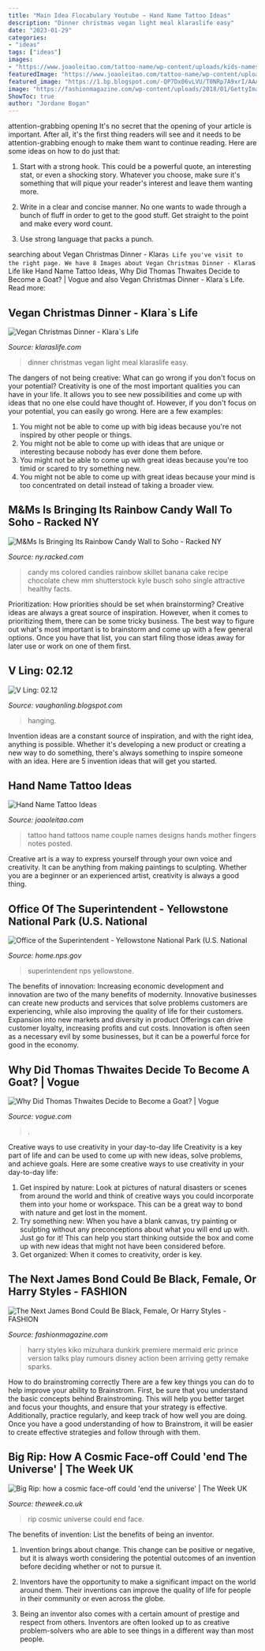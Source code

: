 ```yaml
---
title: "Main Idea Flocabulary Youtube ~ Hand Name Tattoo Ideas"
description: "Dinner christmas vegan light meal klaraslife easy"
date: "2023-01-29"
categories:
- "ideas"
tags: ["ideas"]
images:
- "https://www.joaoleitao.com/tattoo-name/wp-content/uploads/kids-names-hand-tattoos-idea-men.jpg"
featuredImage: "https://www.joaoleitao.com/tattoo-name/wp-content/uploads/kids-names-hand-tattoos-idea-men.jpg"
featured_image: "https://1.bp.blogspot.com/-QP7Dx06vLVU/T0NRp7A9xrI/AAAAAAAAEr4/cgkYHRzp-zw/s1600/IMGP0237.JPG"
image: "https://fashionmagazine.com/wp-content/uploads/2018/01/GettyImages-814046638.jpg"
ShowToc: true
author: "Jordane Bogan"
---
```



attention-grabbing opening
It's no secret that the opening of your article is important. After all, it's the first thing readers will see and it needs to be attention-grabbing enough to make them want to continue reading. Here are some ideas on how to do just that:
1. Start with a strong hook. This could be a powerful quote, an interesting stat, or even a shocking story. Whatever you choose, make sure it's something that will pique your reader's interest and leave them wanting more.

2. Write in a clear and concise manner. No one wants to wade through a bunch of fluff in order to get to the good stuff. Get straight to the point and make every word count.

3. Use strong language that packs a punch.

	

		
searching about Vegan Christmas Dinner - Klara`s Life you've visit to the right page. We have 8 Images about Vegan Christmas Dinner - Klara`s Life like Hand Name Tattoo Ideas, Why Did Thomas Thwaites Decide to Become a Goat? | Vogue and also Vegan Christmas Dinner - Klara`s Life. Read more:
		
    
## Vegan Christmas Dinner - Klara`s Life

<img loading=lazy src="http://klaraslife.com/wp-content/uploads/2018/12/DSC08143-683x1024.jpg" onerror="this.onerror=null;this.src='https://tse4.mm.bing.net/th?id=OIP.zVv6h9Vgnqp66W1Rzadk1wHaLG&amp;pid=15.1';" alt="Vegan Christmas Dinner - Klara`s Life">

_Source: klaraslife.com_

>dinner christmas vegan light meal klaraslife easy. 

	

The dangers of not being creative: What can go wrong if you don't focus on your potential?
Creativity is one of the most important qualities you can have in your life. It allows you to see new possibilities and come up with ideas that no one else could have thought of. However, if you don't focus on your potential, you can easily go wrong. Here are a few examples: 
1) You might not be able to come up with big ideas because you're not inspired by other people or things. 
2) You might not be able to come up with ideas that are unique or interesting because nobody has ever done them before. 
3) You might not be able to come up with great ideas because you're too timid or scared to try something new. 
4) You might not be able to come up with great ideas because your mind is too concentrated on detail instead of taking a broader view.

    
## M&amp;Ms Is Bringing Its Rainbow Candy Wall To Soho - Racked NY

<img loading=lazy src="https://cdn.vox-cdn.com/thumbor/ry3g0NsWya1QImQhU96QoZvzsdE=/55x0:944x667/1200x800/filters:focal(55x0:944x667)/cdn.vox-cdn.com/uploads/chorus_image/image/46753884/shutterstock_127909130.0.0.jpg" onerror="this.onerror=null;this.src='https://tse2.mm.bing.net/th?id=OIP.s169XvoZnd-NMoKBqpt6twHaE8&amp;pid=15.1';" alt="M&amp;Ms Is Bringing Its Rainbow Candy Wall to Soho - Racked NY">

_Source: ny.racked.com_

>candy ms colored candies rainbow skillet banana cake recipe chocolate chew mm shutterstock kyle busch soho single attractive healthy facts. 

	

Prioritization: How priorities should be set when brainstorming?
Creative ideas are always a great source of inspiration. However, when it comes to prioritizing them, there can be some tricky business. The best way to figure out what's most important is to brainstorm and come up with a few general options. Once you have that list, you can start filing those ideas away for later use or work on one of them first.

    
## V Ling: 02.12

<img loading=lazy src="https://1.bp.blogspot.com/-QP7Dx06vLVU/T0NRp7A9xrI/AAAAAAAAEr4/cgkYHRzp-zw/s1600/IMGP0237.JPG" onerror="this.onerror=null;this.src='https://tse3.mm.bing.net/th?id=OIP.HWrr0lEqFEK8AT5f7Rm5ZAHaLI&amp;pid=15.1';" alt="V Ling: 02.12">

_Source: vaughanling.blogspot.com_

>hanging. 

	

Invention ideas are a constant source of inspiration, and with the right idea, anything is possible. Whether it's developing a new product or creating a new way to do something, there's always something to inspire someone with an idea. Here are 5 invention ideas that will get you started.

    
## Hand Name Tattoo Ideas

<img loading=lazy src="https://www.joaoleitao.com/tattoo-name/wp-content/uploads/kids-names-hand-tattoos-idea-men.jpg" onerror="this.onerror=null;this.src='https://tse4.mm.bing.net/th?id=OIP.KOoYtz5Lcx_hq4KsB06QFgHaE7&amp;pid=15.1';" alt="Hand Name Tattoo Ideas">

_Source: joaoleitao.com_

>tattoo hand tattoos name couple names designs hands mother fingers notes posted. 

	

Creative art is a way to express yourself through your own voice and creativity. It can be anything from making paintings to sculpting. Whether you are a beginner or an experienced artist, creativity is always a good thing.

    
## Office Of The Superintendent - Yellowstone National Park (U.S. National

<img loading=lazy src="https://www.nps.gov/yell/learn/management/images/thumbnail_Imageweb2.jpg" onerror="this.onerror=null;this.src='https://tse1.mm.bing.net/th?id=OIP.KS2q49YVOFZw6_a5Nd8ZfQAAAA&amp;pid=15.1';" alt="Office of the Superintendent - Yellowstone National Park (U.S. National">

_Source: home.nps.gov_

>superintendent nps yellowstone. 

	

The benefits of innovation:
Increasing economic development and innovation are two of the many benefits of modernity. Innovative businesses can create new products and services that solve problems customers are experiencing, while also improving the quality of life for their customers. Expansion into new markets and diversity in product Offerings can drive customer loyalty, increasing profits and cut costs. Innovation is often seen as a necessary evil by some businesses, but it can be a powerful force for good in the economy.

    
## Why Did Thomas Thwaites Decide To Become A Goat? | Vogue

<img loading=lazy src="https://assets.vogue.com/photos/5891eec20e6cdc8a1928d008/master/w_2560%2Cc_limit/01-goat-man.jpg" onerror="this.onerror=null;this.src='https://tse3.mm.bing.net/th?id=OIP.mpyjGzFiE8K5VrQ3H6himwHaK7&amp;pid=15.1';" alt="Why Did Thomas Thwaites Decide to Become a Goat? | Vogue">

_Source: vogue.com_

>. 

	

Creative ways to use creativity in your day-to-day life
Creativity is a key part of life and can be used to come up with new ideas, solve problems, and achieve goals. Here are some creative ways to use creativity in your day-to-day life:
1. Get inspired by nature: Look at pictures of natural disasters or scenes from around the world and think of creative ways you could incorporate them into your home or workspace. This can be a great way to bond with nature and get lost in the moment.
2. Try something new: When you have a blank canvas, try painting or sculpting without any preconceptions about what you will end up with. Just go for it! This can help you start thinking outside the box and come up with new ideas that might not have been considered before.
3. Get organized: When it comes to creativity, order is key.

    
## The Next James Bond Could Be Black, Female, Or Harry Styles - FASHION

<img loading=lazy src="https://fashionmagazine.com/wp-content/uploads/2018/01/GettyImages-814046638.jpg" onerror="this.onerror=null;this.src='https://tse3.mm.bing.net/th?id=OIP.f1zib-Jra-oLrWGQ3Es_qAHaKL&amp;pid=15.1';" alt="The Next James Bond Could Be Black, Female, Or Harry Styles - FASHION">

_Source: fashionmagazine.com_

>harry styles kiko mizuhara dunkirk premiere mermaid eric prince version talks play rumours disney action been arriving getty remake sparks. 

	

How to do brainstroming correctly
There are a few key things you can do to help improve your ability to Brainstrom. First, be sure that you understand the basic concepts behind Brainstroming. This will help you better target and focus your thoughts, and ensure that your strategy is effective. Additionally, practice regularly, and keep track of how well you are doing. Once you have a good understanding of how to Brainstrom, it will be easier to create effective strategies and follow through with them.

    
## Big Rip: How A Cosmic Face-off Could &#039;end The Universe&#039; | The Week UK

<img loading=lazy src="https://mediacloud.theweek.co.uk/image/private/s--nz-u1hV1--/f_auto,t_primary-image-mobile@1/v1603041233/theweek/2015/07/150703-big-rip.jpg" onerror="this.onerror=null;this.src='https://tse1.mm.bing.net/th?id=OIP.ytFEuivc4DNLyv7TqqJ--wAAAA&amp;pid=15.1';" alt="Big Rip: how a cosmic face-off could &#039;end the universe&#039; | The Week UK">

_Source: theweek.co.uk_

>rip cosmic universe could end face. 

	

The benefits of invention: List the benefits of being an inventor.
1. Invention brings about change. This change can be positive or negative, but it is always worth considering the potential outcomes of an invention before deciding whether or not to pursue it.
2. Inventors have the opportunity to make a significant impact on the world around them. Their inventions can improve the quality of life for people in their community or even across the globe.

3. Being an inventor also comes with a certain amount of prestige and respect from others. Inventors are often looked up to as creative problem-solvers who are able to see things in a different way than most people.

